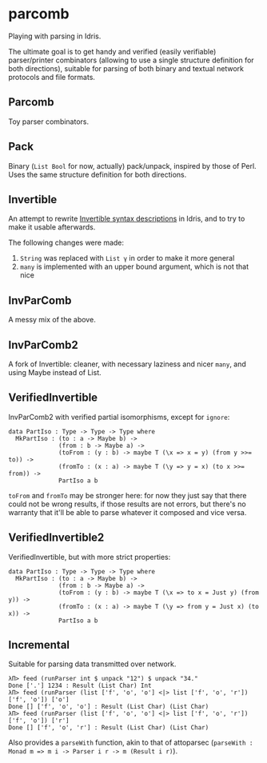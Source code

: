 parcomb
=======

Playing with parsing in Idris.

The ultimate goal is to get handy and verified (easily verifiable)
parser/printer combinators (allowing to use a single structure
definition for both directions), suitable for parsing of both binary
and textual network protocols and file formats.


## Parcomb ##

Toy parser combinators.


## Pack ##

Binary (`List Bool` for now, actually) pack/unpack, inspired by those
of Perl. Uses the same structure definition for both directions.


## Invertible ##

An attempt to rewrite
[Invertible syntax descriptions](http://www.informatik.uni-marburg.de/~rendel/unparse/)
in Idris, and to try to make it usable afterwards.

The following changes were made:

1. `String` was replaced with `List γ` in order to make it more general
2. `many` is implemented with an upper bound argument, which is not
   that nice


## InvParComb ##

A messy mix of the above.


## InvParComb2 ##

A fork of Invertible: cleaner, with necessary laziness and nicer
`many`, and using Maybe instead of List.


## VerifiedInvertible ##

InvParComb2 with verified partial isomorphisms, except for `ignore`:

    data PartIso : Type -> Type -> Type where
      MkPartIso : (to : a -> Maybe b) ->
                  (from : b -> Maybe a) ->
                  (toFrom : (y : b) -> maybe T (\x => x = y) (from y >>= to)) ->
                  (fromTo : (x : a) -> maybe T (\y => y = x) (to x >>= from)) ->
                  PartIso a b

`toFrom` and `fromTo` may be stronger here: for now they just say that
there could not be wrong results, if those results are not errors, but
there's no warranty that it'll be able to parse whatever it composed
and vice versa.


## VerifiedInvertible2 ##

VerifiedInvertible, but with more strict properties:

    data PartIso : Type -> Type -> Type where
      MkPartIso : (to : a -> Maybe b) ->
                  (from : b -> Maybe a) ->
                  (toFrom : (y : b) -> maybe T (\x => to x = Just y) (from y)) ->
                  (fromTo : (x : a) -> maybe T (\y => from y = Just x) (to x)) ->
                  PartIso a b

## Incremental ##

Suitable for parsing data transmitted over network.

    λΠ> feed (runParser int $ unpack "12") $ unpack "34."
    Done ['.'] 1234 : Result (List Char) Int
    λΠ> feed (runParser (list ['f', 'o', 'o'] <|> list ['f', 'o', 'r']) ['f', 'o']) ['o']
    Done [] ['f', 'o', 'o'] : Result (List Char) (List Char)
    λΠ> feed (runParser (list ['f', 'o', 'o'] <|> list ['f', 'o', 'r']) ['f', 'o']) ['r']
    Done [] ['f', 'o', 'r'] : Result (List Char) (List Char)

Also provides a `parseWith` function, akin to that of attoparsec
(`parseWith : Monad m => m i -> Parser i r -> m (Result i r)`).
